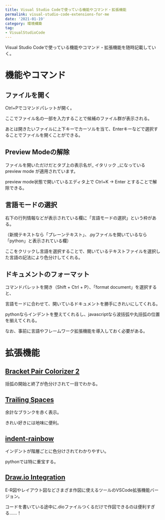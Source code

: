 ```yaml
---
title: Visual Studio Codeで使っている機能やコマンド・拡張機能
permalink: visual-studio-code-extensions-for-me
date: '2021-01-19'
category: 環境構築
tag:
- VisualStudioCode
---
```


Visual Studio Codeで使っている機能やコマンド・拡張機能を随時記載していく。

# 機能やコマンド

## ファイルを開く

Ctrl+Pでコマンドパレットが開く。

ここでファイル名の一部を入力することで候補のファイル群が表示される。

あとは開きたいファイルに上下キーでカーソルを当て、Enterキーなどで選択することでファイルを開くことができる。

## Preview Modeの解除

ファイルを開いただけだとタブ上の表示名が_ イタリック _になっている preview mode が適用されています。

preview mode状態で開いているエディタ上で Ctrl+K -> Enter とすることで解除できる。

## 言語モードの選択

右下の行列情報などが表示されている欄に「言語モードの選択」という枠がある。

（新規テキストなら「プレーンテキスト」、.pyファイルを開いているなら「python」と表示されている欄）

ここをクリックし言語を選択することで、開いているテキストファイルを選択した言語の記法により色分けしてくれる。

## ドキュメントのフォーマット

コマンドパレットを開き（Shift + Ctrl + P）、「format document」を選択すると、

言語モードに合わせて、開いているドキュメントを勝手にきれいにしてくれる。

pythonならインデントを整えてくれるし、javascriptなら波括弧や丸括弧の位置を揃えてくれる。

なお、事前に言語やフレームワーク拡張機能を導入しておく必要がある。

# 拡張機能

## [Bracket Pair Colorizer 2](https://marketplace.visualstudio.com/items?itemName=CoenraadS.bracket-pair-colorizer-2)

括弧の開始と終了が色分けされて一目でわかる。

## [Trailing Spaces](https://marketplace.visualstudio.com/items?itemName=shardulm94.trailing-spaces)

余計なブランクを赤く表示。

きれい好きには地味に便利。

## [indent-rainbow](https://marketplace.visualstudio.com/items?itemName=oderwat.indent-rainbow)

インデントが階層ごとに色分けされてわかりやすい。

pythonでは特に重宝する。

## [Draw.io Integration](https://marketplace.visualstudio.com/items?itemName=hediet.vscode-drawio)

E-R図やレイアウト図などさまざま作図に使えるツールのVSCode拡張機能バージョン。

コードを書いている途中に.dioファイルつくるだけで作図できるのは便利すぎる……！
